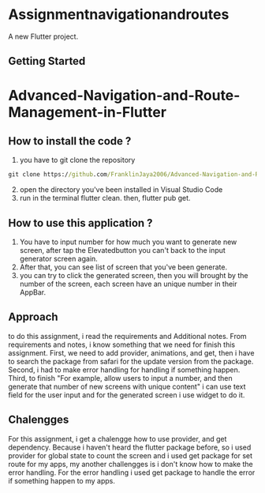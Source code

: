 # Assignmentnavigationandroutes

A new Flutter project.

## Getting Started

# Advanced-Navigation-and-Route-Management-in-Flutter

## How to install the code ?

1. you have to git clone the repository
``` cmd
git clone https://github.com/FranklinJaya2006/Advanced-Navigation-and-Route-Management-in-Flutter.git
```
2. open the directory you've been installed in Visual Studio Code
3. run in the terminal flutter clean. then, flutter pub get.

## How to use this application ?

1. You have to input number for how much you want to generate new screen, after tap the Elevatedbutton you can't back to the input generator screen again.
2. After that, you can see list of screen that you've been generate.
3. you can try to click the generated screen, then you will brought by the number of the screen, each screen have an unique number in their AppBar.

## Approach

to do this assignment, i read the requirements and Additional notes. From requirements and notes, i know something that we need for finish this assignment. First, we need to add provider, animations, and get, then i have to search the package from safari for the update version from the package. Second, i had to make error handling for handling if something happen. Third, to finish "For example, allow users to input a number, and then generate that number of new screens with unique content" i can use text field for the user input and for the generated screen i use widget to do it.

## Chalengges 

For this assignment, i get a chalengge how to use provider, and get dependency. Because i haven't heard the flutter package before, so i used provider for global state to count the screen and i used get package for set route for my apps, my another challengges is i don't know how to make the error handling. For the error handling i used get package to handle the error if something happen to my apps.
